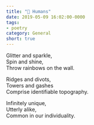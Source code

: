 ```yaml
---
title: "📝 Humans"
date: 2019-05-09 16:02:00-0000
tags:
- poetry
category: General
short: true
---
```


Glitter and sparkle,  
Spin and shine,  
Throw rainbows on the wall.

Ridges and divots,  
Towers and gashes  
Comprise identifiable topography.

Infinitely unique,  
Utterly alike,  
Common in our individuality.
